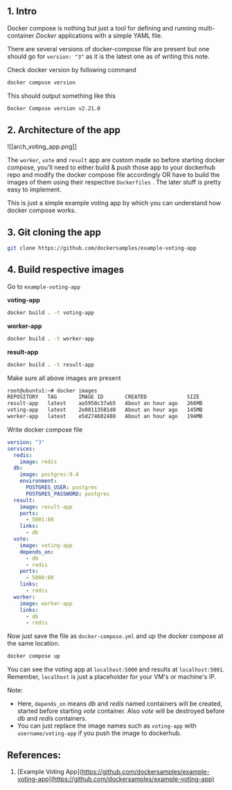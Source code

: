 ## 1. Intro

Docker compose is nothing but just a tool for defining and running multi-container _Docker_ applications with a simple YAML file.

There are several versions of docker-compose file are present but one should go for `version: "3"` as it is the latest one as of writing this note.

Check docker version by following command

```bash
docker compose version
```

This should output something like this

```bash
Docker Compose version v2.21.0
```

## 2. Architecture of the app

![[arch_voting_app.png]]

The `worker`, `vote` and `result` app are custom made so before starting docker compose, you'll need to either build & push those app to your dockerhub repo and modify the docker compose file accordingly OR have to build the images of them using their respective `Dockerfiles` . The later stuff is pretty easy to implement.

This is just a simple example voting app by which you can understand how docker compose works.

## 3. Git cloning the app

```bash
git clone https://github.com/dockersamples/example-voting-app
```

## 4. Build respective images

Go to `example-voting-app`

**voting-app**

```bash
docker build . -t voting-app
```

**worker-app**

```bash
docker build . -t worker-app
```

**result-app**

```bash
docker build . -t result-app
```

Make sure all above images are present

```bash
root@ubuntu1:~# docker images
REPOSITORY   TAG       IMAGE ID       CREATED             SIZE
result-app   latest    aa5950c37ab5   About an hour ago   266MB
voting-app   latest    2e08113581d8   About an hour ago   145MB
worker-app   latest    e5d274602488   About an hour ago   194MB
```

Write docker compose file

```yaml
version: "3"
services:
  redis:
    image: redis
  db:
    image: postgres:9.4
    environment:
      POSTGRES_USER: postgres
      POSTGRES_PASSWORD: postgres
  result:
    image: result-app
    ports:
      - 5001:80
    links:
      - db
  vote:
    image: voting-app
    depends_on:
      - db
      - redis
    ports:
      - 5000:80
    links:
      - redis
  worker:
    image: worker-app
    links:
      - db
      - redis
```

Now just save the file as `docker-compose.yml` and up the docker compose at the same location.

```bash
docker compose up
```

You can see the voting app at `localhost:5000` and results at `localhost:5001`.
Remember, `localhost` is just a placeholder for your VM's or machine's IP.

Note:
- Here, `depends_on` means *db* and *redis* named containers will be created, started before starting *vote* container. Also *vote* will be destroyed before *db* and *redis* containers.
- You can just replace the image names such as `voting-app` with `username/voting-app` if you push the image to dockerhub.

## References:

1. [Example Voting App](https://github.com/dockersamples/example-voting-app](https://github.com/dockersamples/example-voting-app)